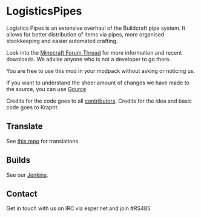 # LogisticsPipes

Logistics Pipes is an extensive overhaul of the Buildcraft pipe system. It allows for better distribution of items via pipes, more organised stockkeeping and easier automated crafting.

Look into the [Minecraft Forum Thread](http://www.minecraftforum.net/topic/1831791-) for more information and recent downloads.
We advise anyone who is not a developer to go there.

You are free to use this mod in your modpack without asking or noticing us.

If you want to understand the sheer amount of changes we have made to the source, you can use [Gource](http://gource.io/)

Credits for the code goes to all [contributors](https://github.com/RS485/LogisticsPipes/contributors).
Credits for the idea and basic code goes to Krapht.

## Translate

See [this repo](https://github.com/RS485/LogisticsPipes-Language) for translations.

## Builds

See our [Jenkins](http://ci.rs485.network/).

## Contact

Get in touch with us on IRC via esper.net and join #RS485
